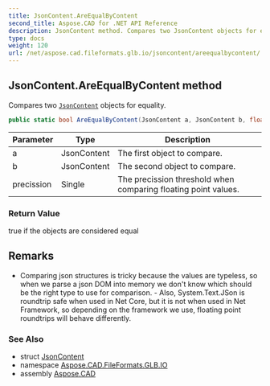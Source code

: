 ```yaml
---
title: JsonContent.AreEqualByContent
second_title: Aspose.CAD for .NET API Reference
description: JsonContent method. Compares two JsonContent objects for equality
type: docs
weight: 120
url: /net/aspose.cad.fileformats.glb.io/jsoncontent/areequalbycontent/
---
```

## JsonContent.AreEqualByContent method

Compares two [`JsonContent`](../) objects for equality.

```csharp
public static bool AreEqualByContent(JsonContent a, JsonContent b, float precission)
```

| Parameter | Type | Description |
| --- | --- | --- |
| a | JsonContent | The first object to compare. |
| b | JsonContent | The second object to compare. |
| precission | Single | The precission threshold when comparing floating point values. |

### Return Value

true if the objects are considered equal

## Remarks

- Comparing json structures is tricky because the values are typeless, so when we parse a json DOM into memory we don't know which should be the right type to use for comparison. - Also, System.Text.JSon is roundtrip safe when used in Net Core, but it is not when used in Net Framework, so depending on the framework we use, floating point roundtrips will behave differently.

### See Also

* struct [JsonContent](../)
* namespace [Aspose.CAD.FileFormats.GLB.IO](../../jsoncontent/)
* assembly [Aspose.CAD](../../../)


